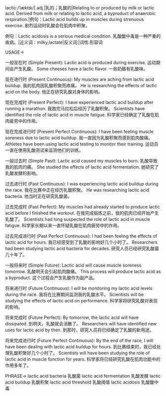 lactic:/ˈlæktɪk/| adj.|乳的；乳酸的|Relating to or produced by milk or lactic acid.  Derived from milk or relating to lactic acid, a byproduct of anaerobic respiration.|例句：Lactic acid builds up in muscles during strenuous exercise.  剧烈运动时乳酸会在肌肉中积聚。

例句：Lactic acidosis is a serious medical condition. 乳酸酸中毒是一种严重的疾病。|近义词：milky,lactate|反义词:|词性:形容词

USAGE->

一般现在时 (Simple Present):
Lactic acid is produced during exercise. 运动期间会产生乳酸。
Some cheeses have a lactic flavor.  一些奶酪有乳酸味。


现在进行时 (Present Continuous):
My muscles are aching from lactic acid buildup. 我的肌肉因乳酸积聚而疼痛。
He is researching the effects of lactic acid on the body. 他正在研究乳酸对身体的影响。


现在完成时 (Present Perfect):
I have experienced lactic acid buildup after running a marathon. 我跑完马拉松后经历了乳酸积聚。
Scientists have identified the role of lactic acid in muscle fatigue.  科学家已经确定了乳酸在肌肉疲劳中的作用。


现在完成进行时 (Present Perfect Continuous):
I have been feeling muscle soreness due to lactic acid buildup. 我一直因为乳酸积聚而感到肌肉酸痛。
Athletes have been using lactic acid testing to monitor their training.  运动员一直在使用乳酸测试来监测他们的训练。


一般过去时 (Simple Past):
Lactic acid caused my muscles to burn.  乳酸导致我的肌肉灼痛。
She studied the effects of lactic acid fermentation. 她研究了乳酸发酵的影响。


过去进行时 (Past Continuous):
I was experiencing lactic acid buildup during the race. 我在比赛中正在经历乳酸积聚。
He was researching lactic acid bacteria. 他当时正在研究乳酸菌。


过去完成时 (Past Perfect):
My muscles had already started to produce lactic acid before I finished the workout.  在我完成锻炼之前，我的肌肉已经开始产生乳酸了。
Scientists had long suspected the role of lactic acid in muscle fatigue. 科学家长期以来一直怀疑乳酸在肌肉疲劳中的作用。


过去完成进行时 (Past Perfect Continuous):
I had been feeling the effects of lactic acid for hours. 我已经感受到了乳酸的影响好几个小时了。
Researchers had been studying lactic acid bacteria for decades.  研究人员已经研究乳酸菌几十年了。


一般将来时 (Simple Future):
Lactic acid will cause muscle soreness tomorrow. 乳酸明天会引起肌肉酸痛。
This process will produce lactic acid as a byproduct.  这个过程会产生乳酸作为副产品。


将来进行时 (Future Continuous):
I will be monitoring my lactic acid levels during the race. 我将在比赛期间监测我的乳酸水平。
Scientists will be studying the effects of lactic acid on performance. 科学家将研究乳酸对表现的影响。


将来完成时 (Future Perfect):
By tomorrow, the lactic acid will have dissipated. 到明天，乳酸就会消散了。
Researchers will have identified new uses for lactic acid by then.  到那时，研究人员将已经确定了乳酸的新用途。


将来完成进行时 (Future Perfect Continuous):
By the end of the race, I will have been dealing with lactic acid buildup for hours. 到比赛结束时，我已经处理乳酸积聚好几个小时了。
Scientists will have been studying the role of lactic acid in muscle function for years. 科学家将已经研究乳酸在肌肉功能中的作用多年了。



PHRASE->
lactic acid bacteria 乳酸菌
lactic acid fermentation 乳酸发酵
lactic acid buildup 乳酸积聚
lactic acid threshold 乳酸阈值
lactic acidosis 乳酸酸中毒